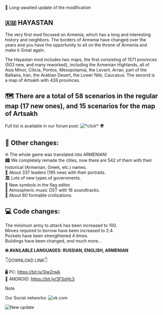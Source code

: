 🎉 Long-awaited update of the modification

## **🇦🇲 HAYASTAN** 

The very first mod focused on Armenia, which has a long and interesting history and neighbors. The borders of Armenia have changed over the years and you have the opportunity to sit on the throne of Armenia and make it Great again.

The Hayastan mod includes two maps, the first consisting of 1571 provinces  (503 new, and many reworked), including the Armenian Highlands, all of Asia Minor, Cilicia, Pontos, Mesopotamia, the Levant, Arran, part of the Balkans, Iran, the Arabian Desert, the Lower Nile, Caucasus. The second is a map of Artsakh with 426 provinces.

## 🗺 There are a total of 58 scenarios in the regular map (17 new ones), and 15 scenarios for the map of Artsakh
Full list is available in our forum post: ![\*click*](http://www.ageofcivilizationsgame.com/topic/220388-armenia-hayastan-mod-v20-new-latest-update) 🌍

## **🔧 Other changes:** 

🌐 The whole game was translated into ARMENIAN!   
🏙️ We completely remade the cities, now there are 542 of them with their historical (Armenian, Greek, etc.) names.  
👑 About 337 leaders (195 new) with their portraits.   
🏛️ Lots of new types of governments.   
🏴 New symbols in the flag editor.  
🎵 Atmospheric music OST with 18 soundtracks.   
🏰 About 60 formable civilizations.   

## **💻 Code changes:**  

The minimum army to attack has been increased to 100.  
Moves required to borrow have been increased to 2.4.  
Pockets have been strengthened 4 times.  
Buildings have been changed, *and much more...*   

**🌐 AVAILABLE LANGUAGES: RUSSIAN, ENGLISH, ARMENIAN** 

👇DOWNLOAD LINK👇

🖥️ PC: https://bit.ly/3jw2rwA   
📱 ANDROID: https://bit.ly/3FSsHc3  

 > [!NOTE]
> Our Social networks: ![vk.com](https://vk.com/hayastanaoh)  

![New update](http://www.ageofcivilizationsgame.com/uploads/monthly_2022_12/4en.png.1c9496218acd402dfa5f64a67874c120.png)

